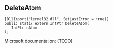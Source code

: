 ## DeleteAtom

```
[DllImport("kernel32.dll", SetLastError = true)]
public static extern IntPtr DeleteAtom(
   IntPtr nAtom
);
```

Microsoft documentation: (TODO)
